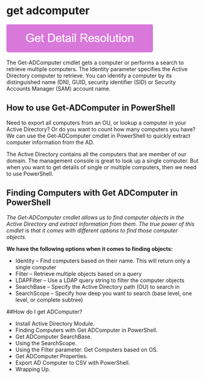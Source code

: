 # get adcomputer

[![get adcomputer](gett-stateed.png)](https://github.com/softwarelaab/get.adcomputer)

The Get-ADComputer cmdlet gets a computer or performs a search to retrieve multiple computers. The Identity parameter specifies the Active Directory computer to retrieve. You can identify a computer by its distinguished name (DN), GUID, security identifier (SID) or Security Accounts Manager (SAM) account name.

## How to use Get-ADComputer in PowerShell

Need to export all computers from an OU, or lookup a computer in your Active Directory? Or do you want to count how many computers you have? We can use the Get-ADComputer cmdlet in PowerShell to quickly extract computer information from the AD.

The Active Directory contains all the computers that are member of our domain. The management console is great to look up a single computer. But when you want to get details of single or multiple computers, then we need to use PowerShell.

## Finding Computers with Get ADComputer in PowerShell

_The Get-ADComputer cmdlet allows us to find computer objects in the Active Directory and extract information from them. The true power of this cmdlet is that it comes with different options to find those computer objects._

**We have the following options when it comes to finding objects:**

* Identity – Find computers based on their name. This will return only a single computer
* Filter – Retrieve multiple objects based on a query
* LDAPFilter – Use a LDAP query string to filter the computer objects
* SearchBase – Specify the Active Directory path (OU) to search in
* SearchScope – Specify how deep you want to search (base level, one level, or complete subtree)

##How do I get ADComputer?

* Install Active Directory Module.
* Finding Computers with Get ADComputer in PowerShell.
* Get ADComputer SearchBase.
* Using the SearchScope.
* Using the Filter parameter. Get Computers based on OS.
* Get ADComputer Properties.
* Export AD Computer to CSV with PowerShell.
* Wrapping Up.
